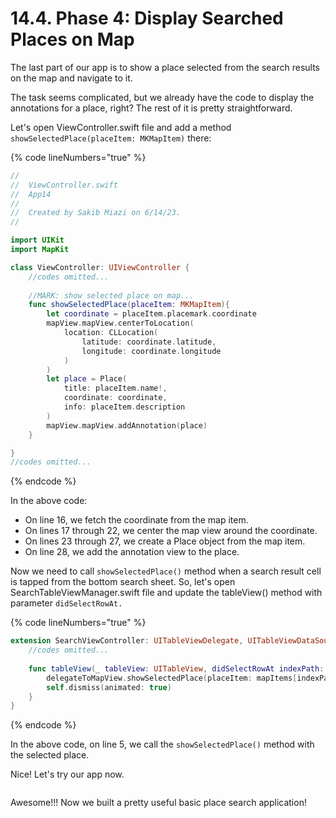 # 14.4. Phase 4: Display Searched Places on Map

The last part of our app is to show a place selected from the search results on the map and navigate to it.

The task seems complicated, but we already have the code to display the annotations for a place, right? The rest of it is pretty straightforward.

Let's open ViewController.swift file and add a method `showSelectedPlace(placeItem: MKMapItem)` there:

{% code lineNumbers="true" %}
```swift
//
//  ViewController.swift
//  App14
//
//  Created by Sakib Miazi on 6/14/23.
//

import UIKit
import MapKit

class ViewController: UIViewController {
    //codes omitted...
    
    //MARK: show selected place on map...
    func showSelectedPlace(placeItem: MKMapItem){
        let coordinate = placeItem.placemark.coordinate
        mapView.mapView.centerToLocation(
            location: CLLocation(
                latitude: coordinate.latitude,
                longitude: coordinate.longitude
            )
        )
        let place = Place(
            title: placeItem.name!,
            coordinate: coordinate,
            info: placeItem.description
        )
        mapView.mapView.addAnnotation(place)
    }

}
//codes omitted...
```
{% endcode %}

In the above code:

* On line 16, we fetch the coordinate from the map item.
* On lines 17 through 22, we center the map view around the coordinate.
* On lines 23 through 27, we create a Place object from the map item.
* On line 28, we add the annotation view to the place.

Now we need to call `showSelectedPlace()` method when a search result cell is tapped from the bottom search sheet. So, let's open SearchTableViewManager.swift file and update the tableView() method with parameter `didSelectRowAt.`

{% code lineNumbers="true" %}
```swift
extension SearchViewController: UITableViewDelegate, UITableViewDataSource{
    //codes omitted...
    
    func tableView(_ tableView: UITableView, didSelectRowAt indexPath: IndexPath) {
        delegateToMapView.showSelectedPlace(placeItem: mapItems[indexPath.row])
        self.dismiss(animated: true)
    }
}
```
{% endcode %}

In the above code, on line 5, we call the `showSelectedPlace()` method with the selected place.

Nice! Let's try our app now.

<figure><img src="../.gitbook/assets/14.seventy6.gif" alt=""><figcaption></figcaption></figure>

Awesome!!! Now we built a pretty useful basic place search application!
